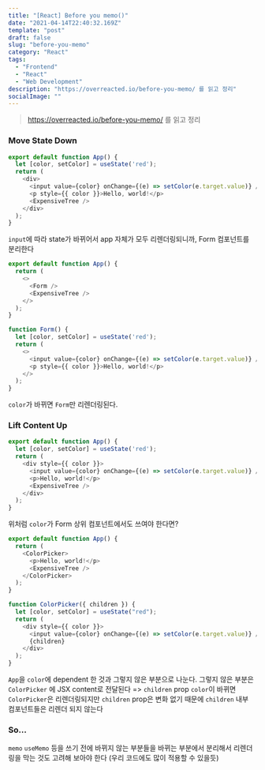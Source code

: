 ```yaml
---
title: "[React] Before you memo()"
date: "2021-04-14T22:40:32.169Z"
template: "post"
draft: false
slug: "before-you-memo"
category: "React"
tags:
  - "Frontend"
  - "React"
  - "Web Development"
description: "https://overreacted.io/before-you-memo/ 를 읽고 정리"
socialImage: ""
---
```


> https://overreacted.io/before-you-memo/ 를 읽고 정리

### Move State Down 
```javascript
export default function App() {
  let [color, setColor] = useState('red');
  return (
    <div>
      <input value={color} onChange={(e) => setColor(e.target.value)} />
      <p style={{ color }}>Hello, world!</p>
      <ExpensiveTree />
    </div>
  );
}
```
`input`에 따라 state가 바뀌어서 app 자체가 모두 리렌더링되니까, Form 컴포넌트를 분리한다 
```javascript
export default function App() {
  return (
    <>
      <Form />
      <ExpensiveTree />
    </>
  );
}

function Form() {
  let [color, setColor] = useState('red');
  return (
    <>
      <input value={color} onChange={(e) => setColor(e.target.value)} />
      <p style={{ color }}>Hello, world!</p>
    </>
  );
}
```
`color`가 바뀌면 `Form`만 리렌더링된다. 

### Lift Content Up 
```javascript
export default function App() {
  let [color, setColor] = useState('red');
  return (
    <div style={{ color }}>
      <input value={color} onChange={(e) => setColor(e.target.value)} />
      <p>Hello, world!</p>
      <ExpensiveTree />
    </div>
  );
}
```
위처럼 `color`가 Form 상위 컴포넌트에서도 쓰여야 한다면? 

```javascript
export default function App() {
  return (
    <ColorPicker>
      <p>Hello, world!</p>
      <ExpensiveTree />
    </ColorPicker>
  );
}

function ColorPicker({ children }) {
  let [color, setColor] = useState("red");
  return (
    <div style={{ color }}>
      <input value={color} onChange={(e) => setColor(e.target.value)} />
      {children}
    </div>
  );
}
```

`App`을 `color`에 dependent 한 것과 그렇지 않은 부분으로 나눈다.
그렇지 않은 부분은 `ColorPicker` 에 JSX content로 전달된다 => `children` prop
`color`이 바뀌면 `ColorPicker`은 리렌더링되지만 `children` prop은 변화 없기 때문에 `children` 내부 컴포넌트들은 리렌더 되지 않는다

### So...
`memo` `useMemo` 등을 쓰기 전에 바뀌지 않는 부분들을 바뀌는 부분에서 분리해서 리렌더링을 막는 것도 고려해 보아야 한다
(우리 코드에도 많이 적용할 수 있을듯) 